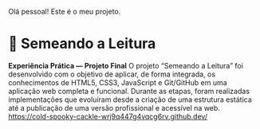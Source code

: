 Olá pessoal! Este é o meu projeto.
# 🌱 Semeando a Leitura  
**Experiência Prática — Projeto Final**
O projeto “Semeando a Leitura” foi desenvolvido com o objetivo de aplicar, de forma integrada, os conhecimentos de HTML5, CSS3, JavaScript e Git/GitHub em uma aplicação web completa e funcional.
Durante as etapas, foram realizadas implementações que evoluíram desde a criação de uma estrutura estática até a publicação de uma versão profissional e acessível na web.
https://cold-spooky-cackle-wrj9q447g4vqcg6rv.github.dev/
